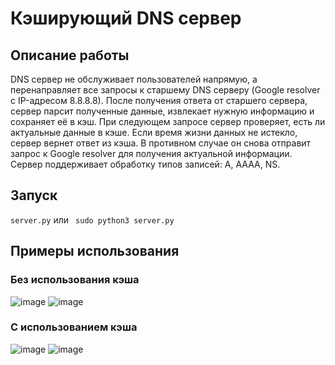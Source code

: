 #  Кэширующий DNS сервер

## Описание работы
DNS сервер не обслуживает пользователей напрямую, а перенаправляет все запросы к старшему DNS серверу (Google resolver с IP-адресом 8.8.8.8). После получения ответа от старшего сервера, сервер парсит полученные данные, извлекает нужную информацию и сохраняет её в кэш. При следующем запросе сервер проверяет, есть ли актуальные данные в кэше. Если время жизни данных не истекло, сервер вернет ответ из кэша. В противном случае он снова отправит запрос к Google resolver для получения актуальной информации. Сервер поддерживает обработку типов записей: A, AAAA, NS.

## Запуск
`server.py` или ` sudo python3 server.py`

## Примеры использования

### Без использования кэша
![image](https://github.com/user-attachments/assets/8898f5c8-8f8b-49db-a779-1f3d2bc3587c)
![image](https://github.com/user-attachments/assets/659a5a28-ea63-4162-840a-9741a8eb92e7)

### С использованием кэша
![image](https://github.com/user-attachments/assets/8898f5c8-8f8b-49db-a779-1f3d2bc3587c)
![image](https://github.com/user-attachments/assets/fbc5c92e-dac5-43f7-ab79-23b35d456fc8)
